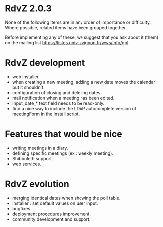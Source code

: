 # RdvZ 2.0.3


None of the following items are in any order of importance or difficulty.
Where possible, related items have been grouped together.

Before implementing any of these, we suggest that you ask about it (them)
on the mailing list https://listes.univ-avignon.fr/wws/info/gpl.

RdvZ development
================

* web installer.
* when creating a new meeting, adding a new date moves the calendar but it shouldn't.
* configuration of closing and deleting dates.
* mail notification when a meeting has been edited.
* input_date_* text field needs to be read-only.
* find a nice way to include the LDAP autocomplete version of meetingForm in the install script.

Features that would be nice
===========================

* writing meetings in a diary.
* defining specific meetings (ex : weekly meeting).
* Shibboleth support.
* web services.

RdvZ evolution
==============

* merging identical dates when showing the poll table.
* installer : set default values on user input.
* bugfixes.
* deployment procedures improvement.
* community development and support.

